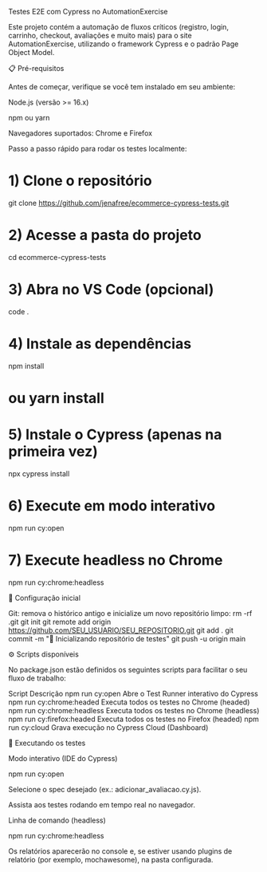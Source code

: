 Testes E2E com Cypress no AutomationExercise

Este projeto contém a automação de fluxos críticos (registro, login, carrinho, checkout, avaliações e muito mais) para o site AutomationExercise, utilizando o framework Cypress e o padrão Page Object Model.

📋 Pré-requisitos

Antes de começar, verifique se você tem instalado em seu ambiente:

Node.js (versão >= 16.x)

npm ou yarn

Navegadores suportados: Chrome e Firefox

Passo a passo rápido para rodar os testes localmente:
# 1) Clone o repositório
git clone https://github.com/jenafree/ecommerce-cypress-tests.git

# 2) Acesse a pasta do projeto
cd ecommerce-cypress-tests

# 3) Abra no VS Code (opcional)
code .

# 4) Instale as dependências
npm install
# ou yarn install

# 5) Instale o Cypress (apenas na primeira vez)
npx cypress install

# 6) Execute em modo interativo
npm run cy:open

# 7) Execute headless no Chrome
npm run cy:chrome:headless





🔧 Configuração inicial

Git: remova o histórico antigo e inicialize um novo repositório limpo:
rm -rf .git
git init
git remote add origin https://github.com/SEU_USUARIO/SEU_REPOSITORIO.git
git add .
git commit -m "🎉 Inicializando repositório de testes"
git push -u origin main


⚙️ Scripts disponíveis

No package.json estão definidos os seguintes scripts para facilitar o seu fluxo de trabalho:

Script                                         Descrição 
npm run cy:open                               Abre o Test Runner interativo do Cypress
npm run cy:chrome:headed                      Executa todos os testes no Chrome (headed)
npm run cy:chrome:headless                    Executa todos os testes no Chrome (headless)
npm run cy:firefox:headed                     Executa todos os testes no Firefox (headed)
npm run cy:cloud                              Grava execução no Cypress Cloud (Dashboard)



🎯 Executando os testes

Modo interativo (IDE do Cypress)

npm run cy:open

Selecione o spec desejado (ex.: adicionar_avaliacao.cy.js).

Assista aos testes rodando em tempo real no navegador.

Linha de comando (headless)

npm run cy:chrome:headless

Os relatórios aparecerão no console e, se estiver usando plugins de relatório (por exemplo, mochawesome), na pasta configurada.
